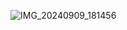 ![IMG_20240909_181456](https://github.com/user-attachments/assets/9c7de2f1-c374-4b9a-bf01-c3bcca995ca0)

